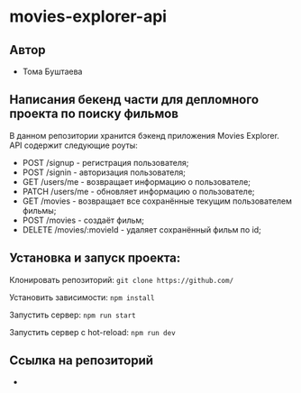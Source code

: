 # movies-explorer-api

## Автор 

- Тома Буштаева

## Написания бекенд части для депломного проекта по поиску фильмов
В данном репозитории хранится бэкенд приложения  Movies Explorer. API содержит следующие роуты:
- POST /signup - регистрация пользователя;
- POST /signin - авторизация пользователя;
- GET /users/me - возвращает информацию о пользователе;
- PATCH /users/me - обновляет информацию о пользователе;
- GET /movies - возвращает все сохранённые текущим пользователем фильмы;
- POST /movies - создаёт фильм;
- DELETE /movies/:movieId - удаляет сохранённый фильм по id;

## Установка и запуск проекта:
Клонировать репозиторий: `git clone https://github.com/`

Установить зависимости: `npm install`

Запустить сервер: `npm run start`

Запустить сервер с hot-reload: `npm run dev`

## Ccылка на репозиторий 

- 


